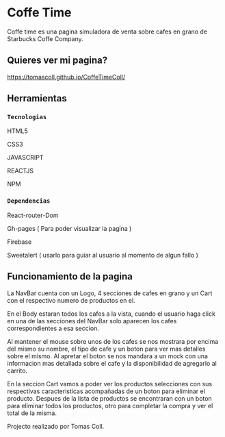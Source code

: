 # Coffe Time

Coffe time es una pagina simuladora de venta sobre cafes en grano de Starbucks Coffe Company.

## Quieres ver mi pagina?

https://tomascoll.github.io/CoffeTimeColl/

## Herramientas

### `Tecnologias`

HTML5

CSS3

JAVASCRIPT

REACTJS

NPM

### `Dependencias`

React-router-Dom

Gh-pages ( Para poder visualizar la pagina )

Firebase

Sweetalert ( usarlo para guiar al usuario al momento de algun fallo )

## Funcionamiento de la pagina

La NavBar cuenta con un Logo, 4 secciones de cafes en grano y un Cart con el respectivo numero de productos en el.

En el Body estaran todos los cafes a la vista, cuando el usuario haga click en una de las secciones del NavBar solo aparecen los cafes correspondientes a esa seccion.

Al mantener el mouse sobre unos de los cafes se nos mostrara por encima del mismo su nombre, el tipo de cafe y un boton para ver mas detalles sobre el mismo. Al apretar el boton se nos mandara a un mock con una informacion mas detallada sobre el cafe y la disponibilidad de agregarlo al carrito.

En la seccion Cart vamos a poder ver los productos selecciones con sus respectivas caracteristicas acompañadas de un boton para eliminar el producto. Despues de la lista de productos se encontraran con un boton para eliminar todos los productos, otro para completar la compra y ver el total de la misma.

Projecto realizado por Tomas Coll.
